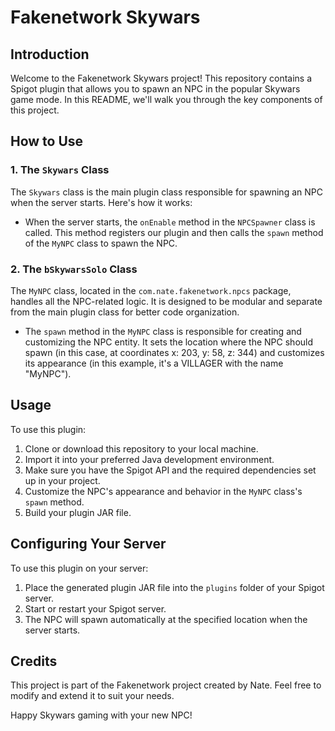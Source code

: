 # Fakenetwork Skywars

## Introduction

Welcome to the Fakenetwork Skywars project! This repository contains a Spigot plugin that allows you to spawn an NPC in the popular Skywars game mode. In this README, we'll walk you through the key components of this project.

## How to Use

### 1. The `Skywars` Class

The `Skywars` class is the main plugin class responsible for spawning an NPC when the server starts. Here's how it works:

- When the server starts, the `onEnable` method in the `NPCSpawner` class is called. This method registers our plugin and then calls the `spawn` method of the `MyNPC` class to spawn the NPC.

### 2. The `bSkywarsSolo` Class

The `MyNPC` class, located in the `com.nate.fakenetwork.npcs` package, handles all the NPC-related logic. It is designed to be modular and separate from the main plugin class for better code organization.

- The `spawn` method in the `MyNPC` class is responsible for creating and customizing the NPC entity. It sets the location where the NPC should spawn (in this case, at coordinates x: 203, y: 58, z: 344) and customizes its appearance (in this example, it's a VILLAGER with the name "MyNPC").

## Usage

To use this plugin:

1. Clone or download this repository to your local machine.
2. Import it into your preferred Java development environment.
3. Make sure you have the Spigot API and the required dependencies set up in your project.
4. Customize the NPC's appearance and behavior in the `MyNPC` class's `spawn` method.
5. Build your plugin JAR file.

## Configuring Your Server

To use this plugin on your server:

1. Place the generated plugin JAR file into the `plugins` folder of your Spigot server.
2. Start or restart your Spigot server.
3. The NPC will spawn automatically at the specified location when the server starts.

## Credits

This project is part of the Fakenetwork project created by Nate. Feel free to modify and extend it to suit your needs.

Happy Skywars gaming with your new NPC!
